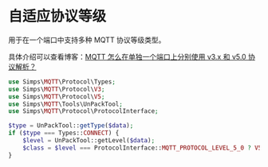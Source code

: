 # 自适应协议等级

用于在一个端口中支持多种 MQTT 协议等级类型。

具体介绍可以查看博客：[MQTT 怎么在单独一个端口上分别使用 v3.x 和 v5.0 协议解析？](https://qq52o.me/2796.html)

```php
use Simps\MQTT\Protocol\Types;
use Simps\MQTT\Protocol\V3;
use Simps\MQTT\Protocol\V5;
use Simps\MQTT\Tools\UnPackTool;
use Simps\MQTT\Protocol\ProtocolInterface;

$type = UnPackTool::getType($data);
if ($type === Types::CONNECT) {
    $level = UnPackTool::getLevel($data);
    $class = $level === ProtocolInterface::MQTT_PROTOCOL_LEVEL_5_0 ? V5::class : V3::class;
}
```
